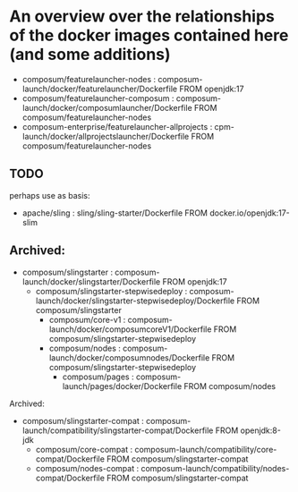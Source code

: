 # An overview over the relationships of the docker images contained here (and some additions)

- composum/featurelauncher-nodes : composum-launch/docker/featurelauncher/Dockerfile FROM openjdk:17
- composum/featurelauncher-composum : composum-launch/docker/composumlauncher/Dockerfile FROM composum/featurelauncher-nodes
- composum-enterprise/featurelauncher-allprojects : cpm-launch/docker/allprojectslauncher/Dockerfile FROM composum/featurelauncher-nodes

## TODO

perhaps use as basis:
- apache/sling : sling/sling-starter/Dockerfile FROM docker.io/openjdk:17-slim


## Archived:

- composum/slingstarter : composum-launch/docker/slingstarter/Dockerfile FROM openjdk:17
  - composum/slingstarter-stepwisedeploy : composum-launch/docker/slingstarter-stepwisedeploy/Dockerfile FROM composum/slingstarter
    - composum/core-v1 : composum-launch/docker/composumcoreV1/Dockerfile FROM composum/slingstarter-stepwisedeploy
    - composum/nodes : composum-launch/docker/composumnodes/Dockerfile FROM composum/slingstarter-stepwisedeploy
        - composum/pages : composum-launch/pages/docker/Dockerfile FROM composum/nodes
    
Archived:
- composum/slingstarter-compat : composum-launch/compatibility/slingstarter-compat/Dockerfile FROM openjdk:8-jdk
    - composum/core-compat : composum-launch/compatibility/core-compat/Dockerfile FROM composum/slingstarter-compat
    - composum/nodes-compat : composum-launch/compatibility/nodes-compat/Dockerfile FROM composum/slingstarter-compat
